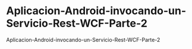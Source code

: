 Aplicacion-Android-invocando-un-Servicio-Rest-WCF-Parte-2
=========================================================

Aplicacion-Android-invocando-un-Servicio-Rest-WCF-Parte-2
